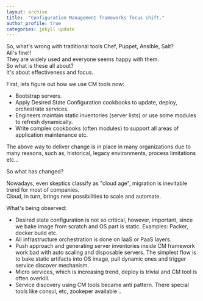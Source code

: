 ```yaml
---
layout: archive
title:  "Configuration Management frameworks focus shift."
author_profile: true
categories: jekyll update
---
```


So, what's wrong with traditional tools Chef, Puppet, Ansible, Salt?   
All's fine!!   
They are widely used and everyone seems happy with them.  
So what is these all about?   
It's about effectiveness and focus.  

First, lets figure out how we use CM tools now:  
- Bootstrap servers.  
- Apply Desired State Configuration cookbooks to update, deploy, orchestrate services.  
- Engineers maintain static inventories (server lists) or use some modules to refresh dynamically. 
- Write complex cookbooks (often modules) to support all areas of application maintenance etc.  

The above way to deliver change is in place in many organizations due to many reasons, such as, historical, legacy environments, process limitations etc...

So what has changed?

Nowadays, even skeptics classify as "cloud age", migration is inevitable trend for most of companies.   
Cloud, in turn, brings new possibilities to scale and automate.

What's being observed:   
- Desired state configuration is not so critical, however, important, since we bake image from scratch and OS part is static. Examples: Packer, docker build etc.   
- All infrastructure orchestration is done on IaaS or PaaS layers.  
- Push approach and generating server inventories inside CM framework work bad with auto scaling and disposable servers. The simplest flow is to bake static artifacts into OS image, pull dynamic ones and trigger service discover mechanism.   
- Micro services, which is increasing trend, deploy is trivial and CM tool is often overkill.   
- Service discovery using CM tools became anti pattern. There special tools like consul, etc, zookeper available ..   


